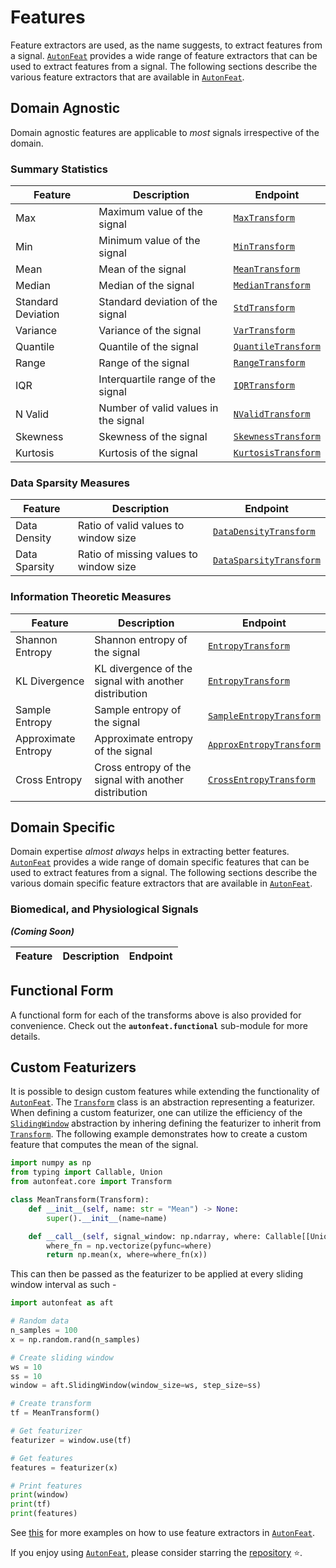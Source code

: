 <!-- 
Author(s): Dhruv Srikanth
Email(s): dsrikant (at) andrew (dot) cmu (dot) edu
Acknowledgements:
Copyright (c) 2023 Carnegie Mellon University, Auton Lab
This code is subject to the license terms contained in the code repo.
-->

# Features

Feature extractors are used, as the name suggests, to extract features from a signal. [`AutonFeat`](../index.md) provides a wide range of feature extractors that can be used to extract features from a signal. The following sections describe the various feature extractors that are available in [`AutonFeat`](../index.md).

## Domain Agnostic

Domain agnostic features are applicable to *most* signals irrespective of the domain.

### Summary Statistics

| Feature | Description | Endpoint |
| --- | --- | --- |
| Max | Maximum value of the signal | [`MaxTransform`](common/max_transform.md) |
| Min | Minimum value of the signal | [`MinTransform`](common/min_transform.md) |
| Mean | Mean of the signal | [`MeanTransform`](common/mean_transform.md) |
| Median | Median of the signal | [`MedianTransform`](common/median_transform.md) |
| Standard Deviation | Standard deviation of the signal | [`StdTransform`](common/std_transform.md) |
| Variance | Variance of the signal | [`VarTransform`](common/var_transform.md) |
| Quantile | Quantile of the signal | [`QuantileTransform`](common/quantile_transform.md) |
| Range | Range of the signal | [`RangeTransform`](common/range_transform.md) |
| IQR | Interquartile range of the signal | [`IQRTransform`](common/iqr_transform.md) |
| N Valid | Number of valid values in the signal | [`NValidTransform`](common/n_valid_transform.md) |
| Skewness | Skewness of the signal | [`SkewnessTransform`](common/skewness_transform.md) |
| Kurtosis | Kurtosis of the signal | [`KurtosisTransform`](common/kurtosis_transform.md) |

### Data Sparsity Measures

| Feature | Description | Endpoint |
| --- | --- | --- |
| Data Density | Ratio of valid values to window size | [`DataDensityTransform`](common/data_density_transform.md) |
| Data Sparsity | Ratio of missing values to window size | [`DataSparsityTransform`](common/data_sparsity_transform.md) |

### Information Theoretic Measures

| Feature | Description | Endpoint |
| --- | --- | --- |
| Shannon Entropy | Shannon entropy of the signal | [`EntropyTransform`](common/entropy_transform.md) |
| KL Divergence | KL divergence of the signal with another distribution | [`EntropyTransform`](common/entropy_transform.md) |
| Sample Entropy | Sample entropy of the signal | [`SampleEntropyTransform`](common/sample_entropy_transform.md) |
| Approximate Entropy | Approximate entropy of the signal | [`ApproxEntropyTransform`](common/approx_entropy_transform.md) |
| Cross Entropy | Cross entropy of the signal with another distribution | [`CrossEntropyTransform`](common/cross_entropy_transform.md) |

## Domain Specific

Domain expertise *almost always* helps in extracting better features. [`AutonFeat`](../index.md) provides a wide range of domain specific features that can be used to extract features from a signal. The following sections describe the various domain specific feature extractors that are available in [`AutonFeat`](../index.md).

### Biomedical, and Physiological Signals

***(Coming Soon)***

| Feature | Description | Endpoint |
| --- | --- | --- |


## Functional Form

A functional form for each of the transforms above is also provided for convenience. Check out the **`autonfeat.functional`** sub-module for more details.

## Custom Featurizers

It is possible to design custom features while extending the functionality of [`AutonFeat`](../index.md). The [`Transform`](core/transform.md) class is an abstraction representing a featurizer. When defining a custom featurizer, one can utilize the efficiency of the [`SlidingWindow`](core/fixed_window.md) abstraction by inhering defining the featurizer to inherit from [`Transform`](core/transform.md). The following example demonstrates how to create a custom feature that computes the mean of the signal.

```python
import numpy as np
from typing import Callable, Union
from autonfeat.core import Transform

class MeanTransform(Transform):
    def __init__(self, name: str = "Mean") -> None:
        super().__init__(name=name)

    def __call__(self, signal_window: np.ndarray, where: Callable[[Union[int, float, np.int_, np.float_]], Union[bool, np.bool_]] = lambda x: not np.isnan(x)) -> Union[np.float_, np.int_]:
        where_fn = np.vectorize(pyfunc=where)
        return np.mean(x, where=where_fn(x))
```

This can then be passed as the featurizer to be applied at every sliding window interval as such - 

```python
import autonfeat as aft

# Random data
n_samples = 100
x = np.random.rand(n_samples)

# Create sliding window
ws = 10
ss = 10
window = aft.SlidingWindow(window_size=ws, step_size=ss)

# Create transform
tf = MeanTransform()

# Get featurizer
featurizer = window.use(tf)

# Get features
features = featurizer(x)

# Print features
print(window)
print(tf)
print(features)
```

See [this](../tutorials/tutorials.md) for more examples on how to use feature extractors in [`AutonFeat`](../index.md).


If you enjoy using [`AutonFeat`](../index.md), please consider starring the [repository](https://github.com/autonlab/AutonFeat) ⭐️.